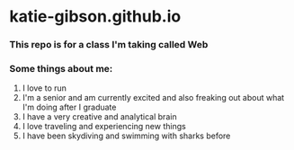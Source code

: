 # katie-gibson.github.io

### This repo is for a class I'm taking called Web
### Some things about me:
1. I love to run
2. I'm a senior and am currently excited and also freaking out about what I'm doing after I graduate
3. I have a very creative and analytical brain
4. I love traveling and experiencing new things
5. I have been skydiving and swimming with sharks before
